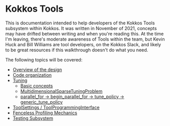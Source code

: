 # Kokkos Tools

This is documentation intended to help developers of the Kokkos Tools
subsystem within Kokkos. It was written in November of 2021, concepts
may have drifted between writing and when you're reading this. At the
time I'm leaving, there's moderate awareness of Tools within the team,
but Kevin Huck and Bill Williams are tool developers, on the Kokkos Slack,
and likely to be great resources if this walkthrough doesn't do what you need.

The following topics will be covered:

- [Overview of the design](DesignOverview.md)
- [Code organization](CodeOrganization.md)
- [Tuning](Tuning.md)
  - [Basic concepts](TuningDesign.md)
  - [MultidimensionalSparseTuningProblem](MultidimensionalSparseTuningProblem.md)
  - [parallel\_for -> begin\_parallel\_for -> tune\_policy -> generic\_tune\_policy](PolicyTuningWorkflow.md)
- [ToolSettings / ToolProgrammingInterface](ToolInterfaceUtilities.md)
- [Fenceless Profiling Mechanics](FencelessProfilingMechanism.md)
- [Testing Subsystem](Testing.md)
